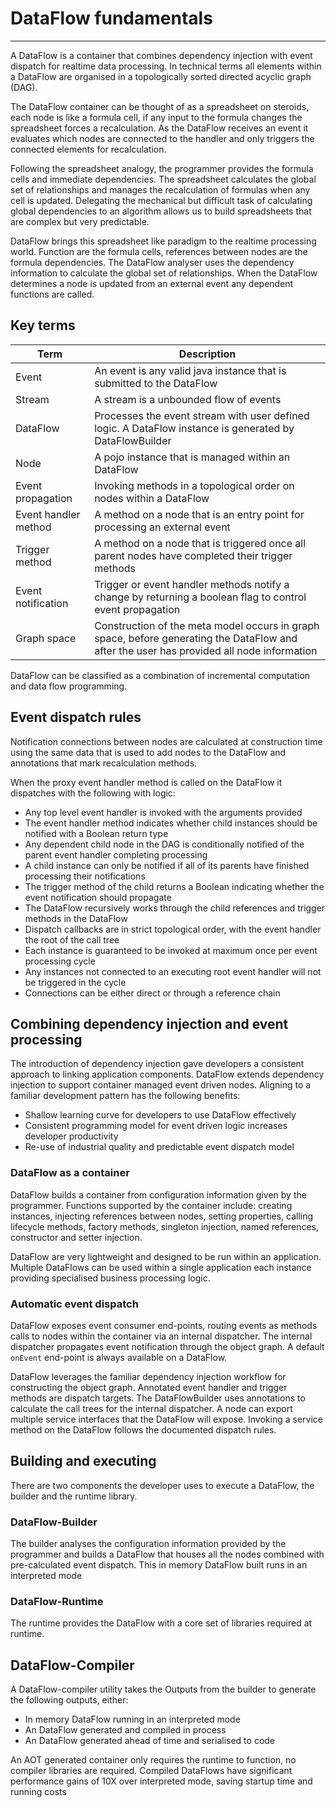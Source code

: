# DataFlow fundamentals
---
A DataFlow is a container that combines dependency injection with event dispatch for realtime data processing. In
technical
terms all elements within a DataFlow are organised in a topologically sorted directed acyclic graph (DAG).

The DataFlow container can be thought of as a spreadsheet on steroids, each node is like a formula cell, if any input
to the formula changes the spreadsheet forces a recalculation. As the DataFlow receives an event it evaluates
which nodes are connected to the handler and only triggers the connected elements for recalculation.

Following the spreadsheet analogy, the programmer provides the formula cells and immediate dependencies. The spreadsheet
calculates the global set of relationships and manages the recalculation of formulas when any cell is updated.
Delegating  the mechanical but difficult task of calculating global dependencies to an algorithm allows us to build spreadsheets
that are complex but very predictable.

DataFlow brings this spreadsheet like paradigm to the realtime processing world. Function are the formula cells,
references between nodes are the formula dependencies. The DataFlow analyser uses the dependency information
to calculate the global set of relationships. When the DataFlow determines a node is updated from an external event any
dependent functions are called.

## Key terms

| Term                 | Description                                                                                                                               |
|----------------------|-------------------------------------------------------------------------------------------------------------------------------------------|
| Event                | An event is any valid java instance that is submitted to the DataFlow                                                                     |
| Stream               | A stream is a unbounded flow of events                                                                                                    |
| DataFlow             | Processes the event stream with user defined logic. A DataFlow instance is generated by DataFlowBuilder                                   |
| Node                 | A pojo instance that is managed within an DataFlow                                                                                        |
| Event propagation    | Invoking methods in a topological order on nodes within a DataFlow                                                                        |
| Event handler method | A method on a node that is an entry point for processing an external event                                                                |
| Trigger method       | A method on a node that is triggered once all parent nodes have completed their trigger methods                                           |
| Event notification   | Trigger or event handler methods notify a change by returning a boolean flag to control event propagation                                 |
| Graph space          | Construction of the meta model occurs in graph space, before generating the DataFlow and after the user has provided all node information |

DataFlow can be classified as a combination of incremental computation and data flow programming.

## Event dispatch rules

Notification connections between nodes are calculated at construction time using the same data that is used to add nodes
to the DataFlow and annotations that mark recalculation methods.

When the proxy event handler method is called on the DataFlow it dispatches with the following with logic:

- Any top level event handler is invoked with the arguments provided
- The event handler method indicates whether child instances should be notified with a Boolean return type
- Any dependent child node in the DAG is conditionally notified of the parent event handler completing
  processing
- A child instance can only be notified if all of its parents have finished processing their notifications
- The trigger method of the child returns a Boolean indicating whether the event notification should propagate
- The DataFlow recursively works through the child references and trigger methods in the DataFlow
- Dispatch callbacks are in strict topological order, with the event handler the root of the call tree
- Each instance is guaranteed to be invoked at maximum once per event processing cycle
- Any instances not connected to an executing root event handler will not be triggered in the cycle
- Connections can be either direct or through a reference chain

## Combining dependency injection and event processing

The introduction of dependency injection gave developers a consistent approach to linking application components.
DataFlow extends dependency injection to support container managed event driven nodes. Aligning to a familiar
development
pattern has the following benefits:

- Shallow learning curve for developers to use DataFlow effectively
- Consistent programming model for event driven logic increases developer productivity
- Re-use of industrial quality and predictable event dispatch model

### DataFlow as a container

DataFlow builds a container from configuration information given by the programmer. Functions
supported by the container include: creating instances, injecting references between nodes, setting properties, calling
lifecycle methods, factory methods, singleton injection, named references, constructor and setter injection.

DataFlow are very lightweight and designed to be run within an application. Multiple DataFlows can be
used within a single application each instance providing specialised business processing logic.

### Automatic event dispatch

DataFlow exposes event consumer end-points, routing events as methods calls to nodes within the container
via an internal dispatcher. The internal dispatcher propagates event notification through the object graph. A default 
`onEvent` end-point is always available on a DataFlow.

DataFlow leverages the familiar dependency injection workflow for constructing the object graph. Annotated
event handler and trigger methods are dispatch targets. The DataFlowBuilder uses annotations to
calculate the call trees for the internal dispatcher. A node can export multiple service interfaces that the 
DataFlow will expose. Invoking a service method on the DataFlow follows the documented dispatch rules.

## Building and executing

There are two components the developer uses to execute a DataFlow, the builder and the runtime library.

### DataFlow-Builder

The builder analyses the configuration information provided by the programmer and builds a DataFlow that houses all 
the nodes combined with pre-calculated event dispatch. This in memory DataFlow built runs in an interpreted mode

### DataFlow-Runtime

The runtime provides the DataFlow with a core set of libraries required at runtime.

## DataFlow-Compiler

A DataFlow-compiler utility takes the Outputs from the builder to generate the following outputs, either:

- In memory DataFlow running in an interpreted mode
- An DataFlow generated and compiled in process
- An DataFlow generated ahead of time and serialised to code

An AOT generated container only requires the runtime to function, no compiler libraries are required.
Compiled DataFlows have significant performance gains of 10X over interpreted mode, saving startup time and running
costs

